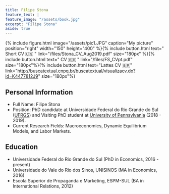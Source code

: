 ```yaml
---
title: Filipe Stona
feature_text: |
feature_image: "/assets/book.jpg"
excerpt: "Filipe Stona"
aside: true
---
```


{% include figure.html image="/assets/pic1.JPG" caption="My picture" position="right" width="150" height="400" %}{% include button.html text=" Short CV 🇺🇸 " link="/files/Stona_CV_Aug2019.pdf" size="180px" %}{% include button.html text=" CV 🇧🇷 " link="/files/FS_CVpt.pdf" size="180px"%}{% include button.html text="Lattes CV 🇧🇷" link="http://buscatextual.cnpq.br/buscatextual/visualizacv.do?id=K4477812J9" size="180px"%}


## Personal Information

- Full Name: Filipe Stona
- Position: PhD candidate at Universidade Federal do Rio Grande do Sul ([UFRGS](https://www.ufrgs.br/ppge/)) and Visiting PhD student at [University of Pennsylvania](https://economics.sas.upenn.edu) (2018 - 2019).
- Current Research Fields: Macroeconomics, Dynamic Equilibrium Models, and Labor Markets.

## Education
- Universidade Federal do Rio Grande do Sul (PhD in Economics, 2016 - present)
- Universidade do Vale do Rio dos Sinos, UNISINOS (MA in Economics, 2016)
- Escola Superior de Propaganda e Marketing, ESPM-SUL (BA in International Relations, 2012)
